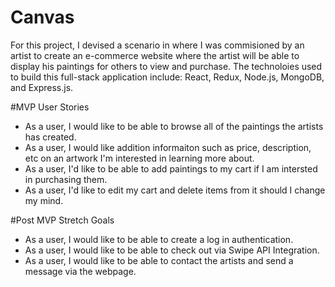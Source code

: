 # Canvas

For this project, I devised a scenario in where I was commisioned by an artist to create an e-commerce website where the artist will be able to display his paintings for others to view and purchase. The technoloies used to build this full-stack application include: React, Redux, Node.js, MongoDB, and Express.js.


#MVP User Stories

- As a user, I would like to be able to browse all of the paintings the artists has created.
- As a user, I would like addition informaiton such as price, description, etc on an artwork I'm interested in learning more about.
- As a user, I'd like to be able to add paintings to my cart if I am intersted in purchasing them.
- As a user, I'd like to edit my cart and delete items from it should I change my mind.

#Post MVP Stretch Goals

- As a user, I would like to be able to create a log in authentication.
- As a user, I would like to be able to check out via Swipe API Integration.
- As a user, I would like to be able to contact the artists and send a message via the webpage.
